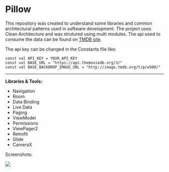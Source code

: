 # Pillow 
This repository was created to understand some libraries and common architectural patterns used in software development. The project uses Clean Architecture and was strutured using multi modules. The api used to consume the data can be found on [TMDB site](https://www.themoviedb.org/).

The api key can be changed in the Constants file like:
```
const val API_KEY = YOUR_API_KEY  
const val BASE_URL = "https://api.themoviedb.org/3/"  
const val BASE_BACKDROP_IMAGE_URL = "http://image.tmdb.org/t/p/w500/"
```
---
**Libraries & Tools:**
- Navigation
- Room
- Data Binding
- Live Data 
- Paging
- ViewModel
- Permissions
- ViewPager2
- Retrofit
- Glide
- CameraX

Screenshots:

<img src="screenshots/trends.png">
